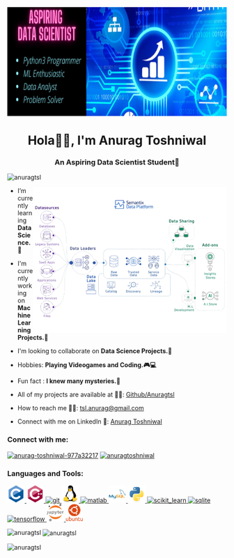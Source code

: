 <img align="top"  width="1000" height="250" src="https://github.com/Anuragtsl/Anuragtsl/blob/main/Aspiring%20Data%20Scientist.png">

<h1 align="center">Hola🙋‍♂️, I'm Anurag Toshniwal</h1>
<h3 align="center">An Aspiring Data Scientist Student💪</h3>

<p align="left"> <img src="https://komarev.com/ghpvc/?username=anuragtsl&label=Profile%20views&color=08ddcf&style=flat" alt="anuragtsl" /> </p>

<img align="right" alt="Coding" width="445" src="https://github.com/Anuragtsl/Anuragtsl/blob/main/git.gif">

- I’m currently learning **Data Science.💖**

- I'm currently working on **Machine Learning Projects.🌈**

- I'm looking to collaborate on **Data Science Projects.👭**

- Hobbies: **Playing Videogames and Coding.🎮💻**

- Fun fact : **I knew many mysteries.🤗**

- All of my projects are available at 👨‍💻: [Github/Anuragtsl](https://github.com/Anuragtsl)

- How to reach me 🕵️‍♀️: tsl.anurag@gmail.com

- Connect with me on LinkedIn 🤝: [Anurag Toshniwal](https://www.linkedin.com/in/anu-toshniwal/)

<h3 align="left">Connect with me:</h3>
<p align="left">
<a href="https://linkedin.com/in/anurag-toshniwal-977a32217" target="blank"><img align="center" src="https://raw.githubusercontent.com/rahuldkjain/github-profile-readme-generator/master/src/images/icons/Social/linked-in-alt.svg" alt="anurag-toshniwal-977a32217" height="30" width="40" /></a>
<a href="https://kaggle.com/anuragtoshniwal" target="blank"><img align="center" src="https://raw.githubusercontent.com/rahuldkjain/github-profile-readme-generator/master/src/images/icons/Social/kaggle.svg" alt="anuragtoshniwal" height="30" width="40" /></a>
</p>

<h3 align="left">Languages and Tools:</h3>
<p align="left"> <a href="https://www.cprogramming.com/" target="_blank"> <img src="https://raw.githubusercontent.com/devicons/devicon/master/icons/c/c-original.svg" alt="c" width="40" height="40"/> </a> <a href="https://www.w3schools.com/cpp/" target="_blank"> <img src="https://raw.githubusercontent.com/devicons/devicon/master/icons/cplusplus/cplusplus-original.svg" alt="cplusplus" width="40" height="40"/> </a> <a href="https://git-scm.com/" target="_blank"> <img src="https://www.vectorlogo.zone/logos/git-scm/git-scm-icon.svg" alt="git" width="40" height="40"/> </a> <a href="https://www.linux.org/" target="_blank"> <img src="https://raw.githubusercontent.com/devicons/devicon/master/icons/linux/linux-original.svg" alt="linux" width="40" height="40"/> </a> <a href="https://www.mathworks.com/" target="_blank"> <img src="https://upload.wikimedia.org/wikipedia/commons/2/21/Matlab_Logo.png" alt="matlab" width="40" height="40"/> </a><a href="https://www.mysql.com/" target="_blank"> <img src="https://raw.githubusercontent.com/devicons/devicon/master/icons/mysql/mysql-original-wordmark.svg" alt="mysql" width="40" height="40"/> </a> <a href="https://www.python.org" target="_blank"> <img src="https://raw.githubusercontent.com/devicons/devicon/master/icons/python/python-original.svg" alt="python" width="40" height="40"/> </a> <a href="https://scikit-learn.org/" target="_blank"> <img src="https://upload.wikimedia.org/wikipedia/commons/0/05/Scikit_learn_logo_small.svg" alt="scikit_learn" width="40" height="40"/> </a> <a href="https://www.sqlite.org/" target="_blank"> <img src="https://www.vectorlogo.zone/logos/sqlite/sqlite-icon.svg" alt="sqlite" width="40" height="40"/> </a> <a href="https://www.tensorflow.org" target="_blank"> <img src="https://www.vectorlogo.zone/logos/tensorflow/tensorflow-icon.svg" alt="tensorflow" width="40" height="40"/> </a><a href="https://jupyter.org" target="_blank"> <img src="https://github.com/devicons/devicon/blob/master/icons/jupyter/jupyter-original-wordmark.svg" alt="jupyter notebook" width="40" height="40"/> </a><a href="https://ubuntu.com/" target="_blank"> <img src=https://github.com/devicons/devicon/blob/master/icons/ubuntu/ubuntu-plain-wordmark.svg alt="ubuntu" width="40" height="40"/> </a> </p>

<p><img align="left" src="https://github-readme-stats.vercel.app/api/top-langs?username=anuragtsl&show_icons=true&theme=highcontrast&locale=en&layout=compact" alt="anuragtsl" /></p>

<p>&nbsp;<img align="center" src="https://github-readme-stats.vercel.app/api?username=anuragtsl&show_icons=true&theme=radical&bg_color=000000&locale=en" alt="anuragtsl" /></p>

<p><img align="center" src="https://github-readme-streak-stats.herokuapp.com/?user=anuragtsl&theme=highcontrast" alt="anuragtsl" /></p>
